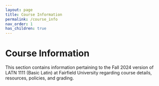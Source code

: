 ```yaml
---
layout: page
title: Course Information
permalink: /course_info
nav_order: 1
has_children: true
---
```


# Course Information

This section contains information pertaining to the Fall 2024 version of LATN 1111 (Basic Latin) at Fairfield University regarding course details, resources, policies, and grading.
